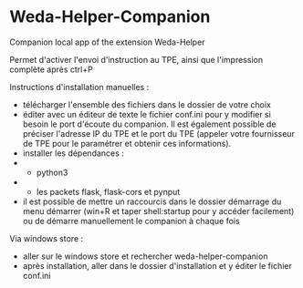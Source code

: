 # Weda-Helper-Companion

Companion local app of the extension Weda-Helper

Permet d'activer l'envoi d'instruction au TPE, ainsi que l'impression complète après ctrl+P

Instructions d'installation manuelles :
- télécharger l'ensemble des fichiers dans le dossier de votre choix
- éditer avec un éditeur de texte le fichier conf.ini pour y modifier si besoin le port d'écoute du companion. Il est également possible de préciser l'adresse IP du TPE et le port du TPE (appeler votre fournisseur de TPE pour le paramétrer et obtenir ces informations).
- installer les dépendances :
- - python3
- - les packets flask, flask-cors et pynput
- il est possible de mettre un raccourcis dans le dossier démarrage du menu démarrer (win+R et taper shell:startup pour y accéder facilement) ou de démarre manuellement le companion à chaque fois

Via windows store :
- aller sur le windows store et rechercher weda-helper-companion
- après installation, aller dans le dossier d'installation et y éditer le fichier conf.ini